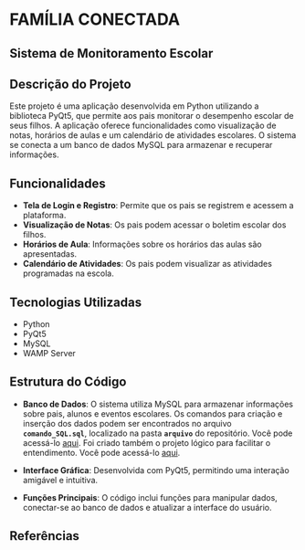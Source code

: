 # FAMÍLIA CONECTADA
## Sistema de Monitoramento Escolar

## Descrição do Projeto

Este projeto é uma aplicação desenvolvida em Python utilizando a biblioteca PyQt5, que permite aos pais monitorar o desempenho escolar de seus filhos. A aplicação oferece funcionalidades como visualização de notas, horários de aulas e um calendário de atividades escolares. O sistema se conecta a um banco de dados MySQL para armazenar e recuperar informações.

## Funcionalidades

- **Tela de Login e Registro**: Permite que os pais se registrem e acessem a plataforma.
- **Visualização de Notas**: Os pais podem acessar o boletim escolar dos filhos.
- **Horários de Aula**: Informações sobre os horários das aulas são apresentadas.
- **Calendário de Atividades**: Os pais podem visualizar as atividades programadas na escola.

## Tecnologias Utilizadas

- Python
- PyQt5
- MySQL
- WAMP Server

## Estrutura do Código

- **Banco de Dados**: O sistema utiliza MySQL para armazenar informações sobre pais, alunos e eventos escolares.
  Os comandos para criação e inserção dos dados podem ser encontrados no arquivo **`comando_SQL.sql`**, localizado na pasta **`arquivo`** do repositório. Você pode acessá-lo [aqui](./arquivo/comando_SQL.sql).
  Foi criado também o projeto lógico para facilitar o entendimento. Você pode acessá-lo [aqui](./arquivo/comando_SQL.sql).
  


- **Interface Gráfica**: Desenvolvida com PyQt5, permitindo uma interação amigável e intuitiva.
- **Funções Principais**: O código inclui funções para manipular dados, conectar-se ao banco de dados e atualizar a interface do usuário.



## Referências

